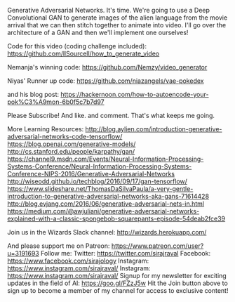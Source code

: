 Generative Adversarial Networks. It's time. We're going to use a Deep Convolutional GAN to generate images of the alien language from the movie arrival that we can then stitch together to animate into video. I'll go over the architecture of a GAN and then we'll implement one ourselves!

Code for this video (coding challenge included):
https://github.com/llSourcell/how_to_generate_video

Nemanja's winning code:
https://github.com/Nemzy/video_generator

Niyas' Runner up code:
https://github.com/niazangels/vae-pokedex

and his blog post:
https://hackernoon.com/how-to-autoencode-your-pok%C3%A9mon-6b0f5c7b7d97

Please Subscribe! And like. and comment. That's what keeps me going.

More Learning Resources:
http://blog.aylien.com/introduction-generative-adversarial-networks-code-tensorflow/
https://blog.openai.com/generative-models/
http://cs.stanford.edu/people/karpathy/gan/
https://channel9.msdn.com/Events/Neural-Information-Processing-Systems-Conference/Neural-Information-Processing-Systems-Conference-NIPS-2016/Generative-Adversarial-Networks
http://wiseodd.github.io/techblog/2016/09/17/gan-tensorflow/
https://www.slideshare.net/ThomasDaSilvaPaula/a-very-gentle-introduction-to-generative-adversarial-networks-aka-gans-71614428
http://blog.evjang.com/2016/06/generative-adversarial-nets-in.html
https://medium.com/@awjuliani/generative-adversarial-networks-explained-with-a-classic-spongebob-squarepants-episode-54deab2fce39

Join us in the Wizards Slack channel:
http://wizards.herokuapp.com/

And please support me on Patreon:
https://www.patreon.com/user?u=3191693
Follow me:
Twitter: https://twitter.com/sirajraval
Facebook: https://www.facebook.com/sirajology Instagram: https://www.instagram.com/sirajraval/ Instagram: https://www.instagram.com/sirajraval/ 
Signup for my newsletter for exciting updates in the field of AI:
https://goo.gl/FZzJ5w
Hit the Join button above to sign up to become a member of my channel for access to exclusive content!